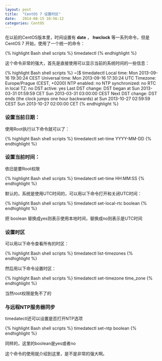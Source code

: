 ```yaml
---
layout: post
title:  "CentOS 7 设置时区"
date:   2014-08-15 10:56:12
categories: CentOS
---
```

在以前的CentOS版本里，时间设置有 **date** ， **hwclock** 等一系列命令，但是CentOS 7 开始，使用了一个统一的命令：

{% highlight Bash shell scripts %}
timedatectl
{% endhighlight %}

这个命令非常的强大，首先是直接使用可以显示当前的系统时间的一些信息：


{% highlight Bash shell scripts %}
~]$ timedatectl
      Local time: Mon 2013-09-16 19:30:24 CEST
  Universal time: Mon 2013-09-16 17:30:24 UTC
        Timezone: Europe/Prague (CEST, +0200)
     NTP enabled: no
NTP synchronized: no
 RTC in local TZ: no
      DST active: yes
 Last DST change: DST began at
                  Sun 2013-03-31 01:59:59 CET
                  Sun 2013-03-31 03:00:00 CEST
 Next DST change: DST ends (the clock jumps one hour backwards) at
                  Sun 2013-10-27 02:59:59 CEST
                  Sun 2013-10-27 02:00:00 CET
{% endhighlight %}

### 设置当前日期：

使用Root执行以下命令就可以了：

{% highlight Bash shell scripts %}
timedatectl set-time YYYY-MM-DD
{% endhighlight %}

### 设置当前时间：

依旧是要Root权限

{% highlight Bash shell scripts %}
timedatectl set-time HH:MM:SS
{% endhighlight %}

默认的，系统是使用UTC时间的，可以用以下命令打开和关闭UTC时间：

{% highlight Bash shell scripts %}
timedatectl set-local-rtc boolean
{% endhighlight %}

把 boolean 替换成yes则表示使用本地时间，替换成no则表示是UTC时间

### 设置时区

可以用以下命令查看所有的时区：

{% highlight Bash shell scripts %}
timedatectl list-timezones
{% endhighlight %}

然后用以下命令设置时区：

{% highlight Bash shell scripts %}
timedatectl set-timezone time_zone
{% endhighlight %}

当然root权限是免不了的

### 与远程NTP服务器同步

timedatectl还可以设置是否打开NTP选项

{% highlight Bash shell scripts %}
timedatectl set-ntp boolean
{% endhighlight %}

同样的，这里的boolean是yes或者no



这个命令的使用就介绍到这里，是不是非常的强大啊。
